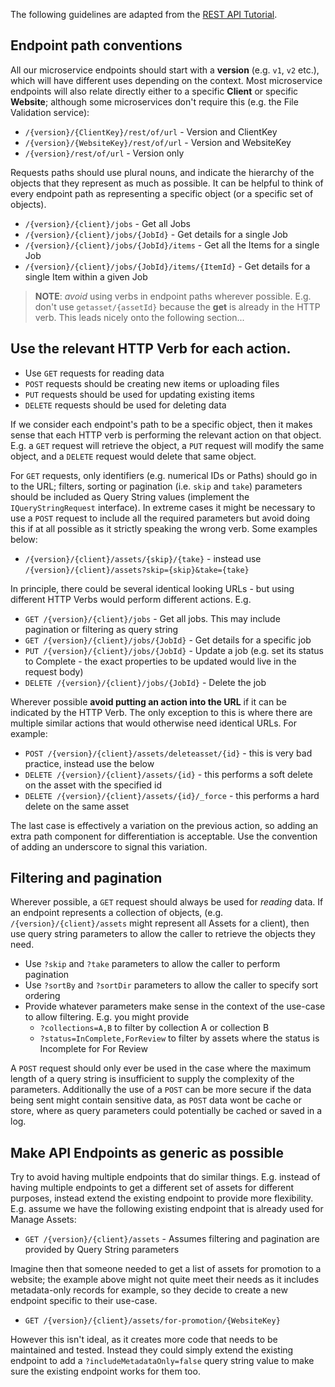 
The following guidelines are adapted from the [REST API Tutorial](https://restfulapi.net/resource-naming/).

## Endpoint path conventions

All our microservice endpoints should start with a **version** (e.g. `v1`,  `v2` etc.), which will have different uses depending on the context. Most microservice endpoints will also relate directly either to a specific **Client** or specific **Website**; although some microservices don't require this (e.g. the File Validation service):

* `/{version}/{ClientKey}/rest/of/url` - Version and ClientKey
* `/{version}/{WebsiteKey}/rest/of/url` - Version and WebsiteKey
* `/{version}/rest/of/url` - Version only

Requests paths should use plural nouns, and indicate the hierarchy of the objects that they represent as much as possible. It can be helpful to think of every endpoint path as representing a specific object (or a specific set of objects).

* `/{version}/{client}/jobs` - Get all Jobs
* `/{version}/{client}/jobs/{JobId}` - Get details for a single Job
* `/{version}/{client}/jobs/{JobId}/items` - Get all the Items for a single Job
* `/{version}/{client}/jobs/{JobId}/items/{ItemId}` - Get details for a single Item within a given Job

> **NOTE**: _avoid_ using verbs in endpoint paths wherever possible. E.g. don't use `getasset/{assetId}` because the **get** is already in the HTTP verb. This leads nicely onto the following section...

## Use the relevant HTTP Verb for each action.

* Use `GET` requests for reading data
* `POST` requests should be creating new items or uploading files
* `PUT` requests should be used for updating existing items
* `DELETE` requests should be used for deleting data

If we consider each endpoint's path to be a specific object, then it makes sense that each HTTP verb is performing the relevant action on that object. E.g. a `GET` request will retrieve the object, a `PUT` request will modify the same object, and a `DELETE` request would delete that same object.

For `GET` requests, only identifiers (e.g. numerical IDs or Paths) should go in to the URL; filters, sorting or pagination (i.e. `skip` and `take`) parameters should be included as Query String values (implement the `IQueryStringRequest` interface). In extreme cases it might be necessary to use a `POST` request to include all the required parameters but avoid doing this if at all possible as it strictly speaking the wrong verb. Some examples below:

* `/{version}/{client}/assets/{skip}/{take}` - instead use `/{version}/{client}/assets?skip={skip}&take={take}`

In principle, there could be several identical looking URLs - but using different HTTP Verbs would perform different actions. E.g.

* `GET /{version}/{client}/jobs` - Get all jobs. This may include pagination or filtering as query string 
* `GET /{version}/{client}/jobs/{JobId}` - Get details for a specific job
* `PUT /{version}/{client}/jobs/{JobId}` - Update a job (e.g. set its status to Complete - the exact properties to be updated would live in the request body)
* `DELETE /{version}/{client}/jobs/{JobId}` - Delete the job

Wherever possible **avoid putting an action into the URL** if it can be indicated by the HTTP Verb. The only exception to this is where there are multiple similar actions that would otherwise need identical URLs. For example:

* `POST /{version}/{client}/assets/deleteasset/{id}` - this is very bad practice, instead use the below
* `DELETE /{version}/{client}/assets/{id}` - this performs a soft delete on the asset with the specified id
* `DELETE /{version}/{client}/assets/{id}/_force` - this performs a hard delete on the same asset

The last case is effectively a variation on the previous action, so adding an extra path component for differentiation is acceptable. Use the convention of adding an underscore to signal this variation.

## Filtering and pagination

Wherever possible, a `GET` request should always be used for _reading_ data. If an endpoint represents a collection of objects, (e.g. `/{version}/{client}/assets` might represent all Assets for a client), then use query string parameters to allow the caller to retrieve the objects they need.

* Use `?skip` and `?take` parameters to allow the caller to perform pagination
* Use `?sortBy` and `?sortDir` parameters to allow the caller to specify sort ordering
* Provide whatever parameters make sense in the context of the use-case to allow filtering. E.g. you might provide
    * `?collections=A,B` to filter by collection A or collection B
    * `?status=InComplete,ForReview` to filter by assets where the status is Incomplete for For Review

A `POST` request should only ever be used in the case where the maximum length of a query string is insufficient to supply the complexity of the parameters. Additionally the use of a `POST` can be more secure if the data being sent might contain sensitive data, as `POST` data wont be cache or store, where as query parameters could potentially be cached or saved in a log. 

## Make API Endpoints as generic as possible

Try to avoid having multiple endpoints that do similar things. E.g. instead of having multiple endpoints to get a different set of assets for different purposes, instead extend the existing endpoint to provide more flexibility. E.g. assume we have the following existing endpoint that is already used for Manage Assets:

* `GET /{version}/{client}/assets` - Assumes filtering and pagination are provided by Query String parameters

Imagine then that someone needed to get a list of assets for promotion to a website; the example above might not quite meet their needs as it includes metadata-only records for example, so they decide to create a new endpoint specific to their use-case.

* `GET /{version}/{client}/assets/for-promotion/{WebsiteKey}`

However this isn't ideal, as it creates more code that needs to be maintained and tested. Instead they could simply extend the existing endpoint to add a `?includeMetadataOnly=false` query string value to make sure the existing endpoint works for them too.